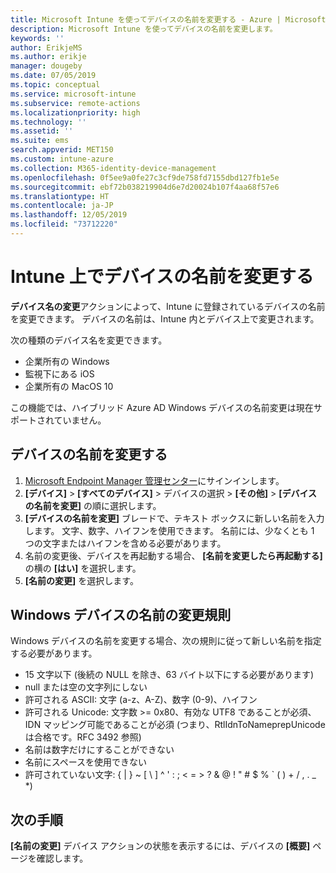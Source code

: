 ```yaml
---
title: Microsoft Intune を使ってデバイスの名前を変更する - Azure | Microsoft Docs
description: Microsoft Intune を使ってデバイスの名前を変更します。
keywords: ''
author: ErikjeMS
ms.author: erikje
manager: dougeby
ms.date: 07/05/2019
ms.topic: conceptual
ms.service: microsoft-intune
ms.subservice: remote-actions
ms.localizationpriority: high
ms.technology: ''
ms.assetid: ''
ms.suite: ems
search.appverid: MET150
ms.custom: intune-azure
ms.collection: M365-identity-device-management
ms.openlocfilehash: 0f5ee9a0fe27c3cf9de758fd7155dbd127fb1e5e
ms.sourcegitcommit: ebf72b038219904d6e7d20024b107f4aa68f57e6
ms.translationtype: HT
ms.contentlocale: ja-JP
ms.lasthandoff: 12/05/2019
ms.locfileid: "73712220"
---
```

# <a name="rename-a-device-in-intune"></a>Intune 上でデバイスの名前を変更する

**デバイス名の変更**アクションによって、Intune に登録されているデバイスの名前を変更できます。 デバイスの名前は、Intune 内とデバイス上で変更されます。

次の種類のデバイス名を変更できます。
- 企業所有の Windows 
- 監視下にある iOS
- 企業所有の MacOS 10

この機能では、ハイブリッド Azure AD Windows デバイスの名前変更は現在サポートされていません。

## <a name="rename-a-device"></a>デバイスの名前を変更する

1. [Microsoft Endpoint Manager 管理センター](https://go.microsoft.com/fwlink/?linkid=2109431)にサインインします。
3. **[デバイス]**  >  **[すべてのデバイス]** > デバイスの選択 > **[その他]**  >  **[デバイスの名前を変更]** の順に選択します。
4. **[デバイスの名前を変更]** ブレードで、テキスト ボックスに新しい名前を入力します。 文字、数字、ハイフンを使用できます。 名前には、少なくとも 1 つの文字またはハイフンを含める必要があります。
5. 名前の変更後、デバイスを再起動する場合、 **[名前を変更したら再起動する]** の横の **[はい]** を選択します。
6. **[名前の変更]** を選択します。

## <a name="windows-device-rename-rules"></a>Windows デバイスの名前の変更規則
Windows デバイスの名前を変更する場合、次の規則に従って新しい名前を指定する必要があります。
- 15 文字以下 (後続の NULL を除き、63 バイト以下にする必要があります)
- null または空の文字列にしない
- 許可される ASCII: 文字 (a-z、A-Z)、数字 (0-9)、ハイフン
- 許可される Unicode: 文字数 >= 0x80、有効な UTF8 であることが必須、IDN マッピング可能であることが必須 (つまり、RtlIdnToNameprepUnicode は合格です。RFC 3492 参照)
- 名前は数字だけにすることができない
- 名前にスペースを使用できない
- 許可されていない文字: { | } ~ [ \ ] ^ ' : ; < = > ? & @ ! " # $ % ` ( ) + / , . _ *)


## <a name="next-steps"></a>次の手順

**[名前の変更]** デバイス アクションの状態を表示するには、デバイスの **[概要]** ページを確認します。
